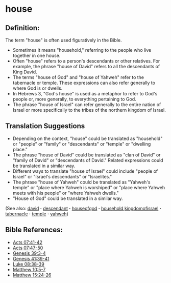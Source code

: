 # house #

## Definition: ##

The term "house" is often used figuratively in the Bible. 

* Sometimes it means "household," referring to the people who live together in one house.
* Often "house" refers to a person's descendants or other relatives. For example, the phrase "house of David" refers to all the descendants of King David.
* The terms "house of God" and "house of Yahweh" refer to the tabernacle or temple. These expressions can also refer generally to where God is or dwells.
* In Hebrews 3, "God's house" is used as a metaphor to refer to God's people or, more generally, to everything pertaining to God.
* The phrase "house of Israel" can refer generally to the entire nation of Israel or more specifically to the tribes of the northern kingdom of Israel.

## Translation Suggestions ##

* Depending on the context, "house" could be translated as "household" or "people" or "family" or "descendants" or "temple" or "dwelling place."
* The phrase "house of David" could be translated as "clan of David" or "family of David" or "descendants of David." Related expressions could be translated in a similar way.
* Different ways to translate "house of Israel" could include "people of Israel" or "Israel's descendants" or "Israelites."
* The phrase "house of Yahweh" could be translated as "Yahweh's temple" or "place where Yahweh is worshiped" or "place where Yahweh meets with his people" or "where Yahweh dwells."
* "House of God" could be translated in a similar way.

(See also: [david](../other/david.md) **·** [descendant](../other/descendant.md) **·** [houseofgod](../kt/houseofgod.md) **·** [household](../other/household.md),[kingdomofisrael](../other/kingdomofisrael.md) **·** [tabernacle](../kt/tabernacle.md) **·** [temple](../kt/temple.md) **·** [yahweh](../kt/yahweh.md))

## Bible References: ##

* [Acts 07:41-42](https://door43.org/en/bible/notes/act/07/41)
* [Acts 07:47-50](https://door43.org/en/bible/notes/act/07/47)
* [Genesis 39:3-4](https://door43.org/en/bible/notes/gen/39/03)
* [Genesis 41:39-41](https://door43.org/en/bible/notes/gen/41/39)
* [Luke 08:38-39](https://door43.org/en/bible/notes/luk/08/38)
* [Matthew 10:5-7](https://door43.org/en/bible/notes/mat/10/05)
* [Matthew 15:24-26](https://door43.org/en/bible/notes/mat/15/24)

